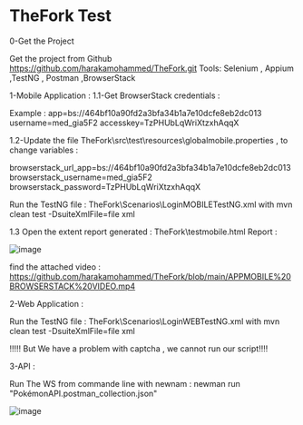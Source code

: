 # TheFork Test
0-Get the Project

Get the project from Github https://github.com/harakamohammed/TheFork.git
Tools: Selenium , Appium ,TestNG , Postman ,BrowserStack

1-Mobile Application :
1.1-Get BrowserStack credentials :

Example :
app=bs://464bf10a90fd2a3bfa34b1a7e10dcfe8eb2dc013
username=med_gia5F2
accesskey=TzPHUbLqWriXtzxhAqqX

1.2-Update the file TheFork\src\test\resources\globalmobile.properties , to change variables : 

browserstack_url_app=bs://464bf10a90fd2a3bfa34b1a7e10dcfe8eb2dc013
browserstack_username=med_gia5F2
browserstack_password=TzPHUbLqWriXtzxhAqqX

Run the TestNG file : TheFork\Scenarios\LoginMOBILETestNG.xml with mvn clean test -DsuiteXmlFile=file xml 



1.3 Open the extent report generated :  TheFork\testmobile.html 
Report :

![image](https://user-images.githubusercontent.com/6186417/174911887-db383b10-4d5c-4fcb-86f3-af0b2c610fa0.png)

find the attached video :  https://github.com/harakamohammed/TheFork/blob/main/APPMOBILE%20BROWSERSTACK%20VIDEO.mp4

2-Web Application :

Run the TestNG file : TheFork\Scenarios\LoginWEBTestNG.xml with mvn clean test -DsuiteXmlFile=file xml 

!!!!! But We have a problem with captcha , we cannot run our script!!!!


3-API :

Run The WS from commande line with newnam :
newman run "PokémonAPI.postman_collection.json"

![image](https://user-images.githubusercontent.com/6186417/174909662-08abc82e-747b-4850-b990-8ece4fe74765.png)




